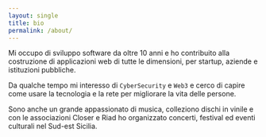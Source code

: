 ```yaml
---
layout: single
title: bio
permalink: /about/
---
```


Mi occupo di sviluppo software da oltre 10 anni e ho contribuito alla costruzione di applicazioni web di tutte le dimensioni, per startup, aziende e istituzioni pubbliche.

Da qualche tempo mi interesso di `CyberSecurity` e `Web3` e cerco di capire come usare la tecnologia e la rete per migliorare la vita delle persone.

Sono anche un grande appassionato di musica, colleziono dischi in vinile e con le associazioni Closer e Riad ho organizzato concerti, festival ed eventi culturali nel Sud-est Sicilia. 